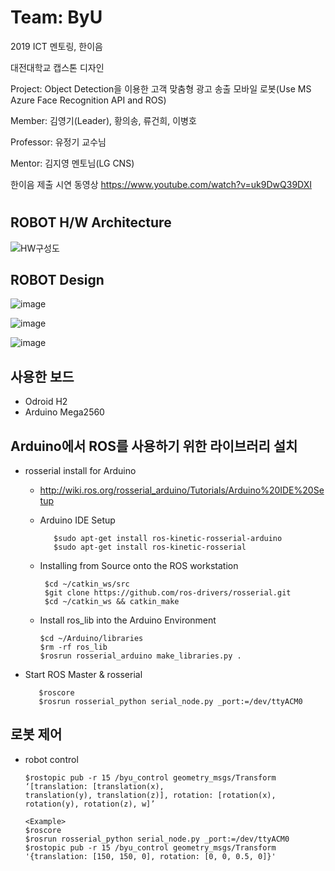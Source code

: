 # Team: ByU
2019 ICT 멘토링, 한이음

대전대학교 캡스톤 디자인

Project: Object Detection을 이용한 고객 맞춤형 광고 송출 모바일 로봇(Use MS Azure Face Recognition API and ROS)

Member: 김영기(Leader), 황의송, 류건희, 이병호

Professor: 유정기 교수님

Mentor: 김지영 멘토님(LG CNS)

한이음 제출 시연 동영상
https://www.youtube.com/watch?v=uk9DwQ39DXI
#
## ROBOT H/W Architecture
![HW구성도](https://user-images.githubusercontent.com/37207332/75628129-6c5a0c80-5c19-11ea-8be5-8316deee991d.JPG)

## ROBOT Design
![image](https://user-images.githubusercontent.com/47591345/61575355-8c631280-ab05-11e9-90cc-bf82d24123f8.png)

![image](https://user-images.githubusercontent.com/47591345/61575357-8ec56c80-ab05-11e9-9171-4bb98a8593ec.png)

![image](https://user-images.githubusercontent.com/47591345/61575358-908f3000-ab05-11e9-9f82-68f0aa7aebd4.png)
 
## 사용한 보드
* Odroid H2
* Arduino Mega2560

## Arduino에서 ROS를 사용하기 위한 라이브러리 설치
* rosserial install for Arduino
   * http://wiki.ros.org/rosserial_arduino/Tutorials/Arduino%20IDE%20Setup
   * Arduino IDE Setup
            
            $sudo apt-get install ros-kinetic-rosserial-arduino
            $sudo apt-get install ros-kinetic-rosserial
    
   * Installing from Source onto the ROS workstation

          $cd ~/catkin_ws/src
          $git clone https://github.com/ros-drivers/rosserial.git
          $cd ~/catkin_ws && catkin_make
    
   * Install ros_lib into the Arduino Environment
    
         $cd ~/Arduino/libraries
         $rm -rf ros_lib
         $rosrun rosserial_arduino make_libraries.py .

* Start ROS Master & rosserial
      
         $roscore
         $rosrun rosserial_python serial_node.py _port:=/dev/ttyACM0

## 로봇 제어  
* robot control
      
      $rostopic pub -r 15 /byu_control geometry_msgs/Transform ‘[translation: [translation(x), 
      translation(y), translation(z)], rotation: [rotation(x), rotation(y), rotation(z), w]’
      
      <Example>
      $roscore
      $rosrun rosserial_python serial_node.py _port:=/dev/ttyACM0
      $rostopic pub -r 15 /byu_control geometry_msgs/Transform '{translation: [150, 150, 0], rotation: [0, 0, 0.5, 0]}'

